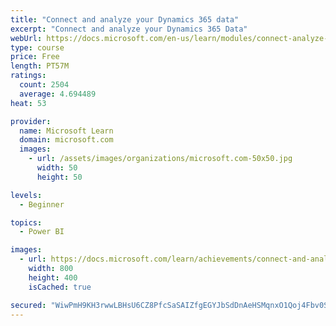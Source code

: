 ```yaml
---
title: "Connect and analyze your Dynamics 365 data​"
excerpt: "Connect and analyze your Dynamics 365 Data​"
webUrl: https://docs.microsoft.com/en-us/learn/modules/connect-analyze-dynamics-365-data/
type: course
price: Free
length: PT57M
ratings:
  count: 2504
  average: 4.694489
heat: 53

provider:
  name: Microsoft Learn
  domain: microsoft.com
  images:
    - url: /assets/images/organizations/microsoft.com-50x50.jpg
      width: 50
      height: 50

levels:
  - Beginner

topics:
  - Power BI

images:
  - url: https://docs.microsoft.com/learn/achievements/connect-and-analyze-your-microsoft-dynamics-365-data-social.png
    width: 800
    height: 400
    isCached: true

secured: "WiwPmH9KH3rwwLBHsU6CZ8PfcSaSAIZfgEGYJbSdDnAeHSMqnxO1Qoj4Fbv0SbRETPGJV9QuwON/fsUded95tV81svA1K3cBy5PnRAEBSj++TT9zLKtaO4xZyM9pxtQWGYvz7JCqTGyqecGHDm2tlKsAqqLC8moCSxsDOR8l5WfhZAq9AKZNO//kC69ZZJPbW8Fd9ZVVjoH/1GpcEkovpQdF9Dvt92m06xQ8L1k5s+IyuO1S2Ks2GvN9trLARs3eqpLhqEA0lmdneMNijfojnCvd3w1kPBRrVKai9BO2NdT4JiOj2J16h2jf0TXSJfi9lvYt8Hm+qicmy74YOl2+m4f2rUH1PCI9IhlucP7ccWXsNjo+8WJEj8onLd4GROn6OB5CT47wyQFiVcfGG3P0pHnyADN2Dpn4XwpDhrpqfc4=;f8vX3yvNPH0qtkBeJq0uFQ=="
---
```


